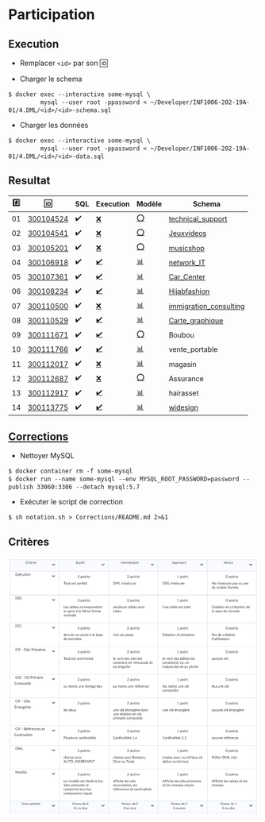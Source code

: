 # Participation

## Execution

* Remplacer `<id>` par son :id:

* Charger le schema

```
$ docker exec --interactive some-mysql \
         mysql --user root -ppassword < ~/Developer/INF1006-202-19A-01/4.DML/<id>/<id>-schema.sql
```

* Charger les données

```
$ docker exec --interactive some-mysql \
         mysql --user root -ppassword < ~/Developer/INF1006-202-19A-01/4.DML/<id>/<id>-data.sql
```

## Resultat


|:hash:| :id:                   | SQL                | Execution                                            | Modèle |  Schema |
|------|------------------------|--------------------|------------------------------------------------------|--------|--------|
| 01   | [300104524](300104524) | :heavy_check_mark: | [:x:](Corrections#etudiant-300104524)                | [:o:](300104524) | [technical_support](Corrections/technical_support.png) |
| 02   | [300104541](300104541) | :heavy_check_mark: | [:x:](Corrections#etudiant-300104541)                | [:o:](300104541) | [Jeuxvideos](Corrections/Jeuxvideos.png)        |
| 03   | [300105201](300105201) | :heavy_check_mark: | [:x:](Corrections#etudiant-300105201)                | [:o:](300105201) | [musicshop](Corrections/musicshop.png) |
| 04   | [300106918](300106918) | :heavy_check_mark: | [:heavy_check_mark:](Corrections#etudiant-300106918) | [:bar_chart:](300106918) | [network_IT](Corrections/network_IT.png) |
| 05   | [300107361](300107361) | :heavy_check_mark: | [:heavy_check_mark:](Corrections#etudiant-300107361) | [:bar_chart:](300107361) | [Car_Center](Corrections/Car_Center.png) |
| 06   | [300108234](300108234) | :heavy_check_mark: | [:heavy_check_mark:](Corrections#etudiant-300108234) | [:bar_chart:](300108234) | [Hijabfashion](Corrections/Hijabfashion.png) |
| 07   | [300110500](300110500) | :heavy_check_mark: | [:x:](Corrections#etudiant-300110500)                | [:bar_chart:](300110500) | [immigration_consulting](Corrections/immigration_consulting.png) |
| 08   | [300110529](300110529) | :heavy_check_mark: | [:heavy_check_mark:](Corrections#etudiant-300110529) | [:bar_chart:](300110529) | [Carte_graphique](Corrections/Carte_graphique.png) |
| 09   | [300111671](300111671) | :heavy_check_mark: | [:heavy_check_mark:](Corrections#etudiant-300110529) | [:o:](300111671) | Boubou |
| 10   | [300111766](300111766) | :heavy_check_mark: | [:heavy_check_mark:](Corrections#etudiant-300111766) | [:bar_chart:](300111766) | vente_portable |
| 11   | [300112017](300112017) | :heavy_check_mark: | [:x:](Corrections#etudiant-300112017)                | [:bar_chart:](300112017) | magasin |
| 12   | [300112687](300112687) | :heavy_check_mark: | [:x:](Corrections#etudiant-300112687)                | [:o:](300112687) | Assurance | 
| 13   | [300112917](300112917) | :heavy_check_mark: | [:heavy_check_mark:](Corrections#etudiant-300112917) | [:bar_chart:](300112917) | hairasset |
| 14   | [300113775](300113775) | :heavy_check_mark: | [:heavy_check_mark:](Corrections#etudiant-300113775) | [:bar_chart:](300113775) | [widesign](Corrections/widesign.png) |

## [Corrections](Corrections)

* Nettoyer MySQL

```
$ docker container rm -f some-mysql
$ docker run --name some-mysql --env MYSQL_ROOT_PASSWORD=password --publish 33060:3306 --detach mysql:5.7
```

* Exécuter le script de correction

```
$ sh notation.sh > Corrections/README.md 2>&1
```

## Critères

![image](images/Criteres.png)
